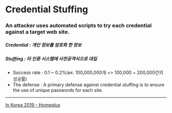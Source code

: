 # Credential Stuffing
### An attacker uses automated scripts to try each credential against a target web site. 
##### Credential : 개인 정보를 암호화 한 정보
##### Stuffing : 타 인증 시스템에 사전공격식으로 대입
* Success rate : 0.1 ~ 0.2%(ex. 100,000,000개 => 100,000 ~ 200,000건의 성공률)
* The defense : A primary defense against credential stuffing is to ensure the use of unique passwords for each site.
----
[In Korea 2019 - Homeplus](https://www.boannews.com/media/view.asp?idx=83261)<br>
